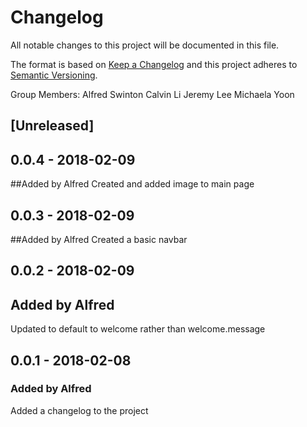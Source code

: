 # Changelog
All notable changes to this project will be documented in this file.

The format is based on [Keep a Changelog](http://keepachangelog.com/en/1.0.0/)
and this project adheres to [Semantic Versioning](http://semver.org/spec/v2.0.0.html).

Group Members:
Alfred Swinton
Calvin Li
Jeremy Lee
Michaela Yoon


## [Unreleased]

## 0.0.4 - 2018-02-09

##Added by Alfred
Created and added image to main page

## 0.0.3 - 2018-02-09

##Added by Alfred
Created a basic navbar 

## 0.0.2 - 2018-02-09

## Added by Alfred
Updated to default to welcome rather than welcome.message

## 0.0.1 - 2018-02-08

### Added by Alfred
Added a changelog to the project




